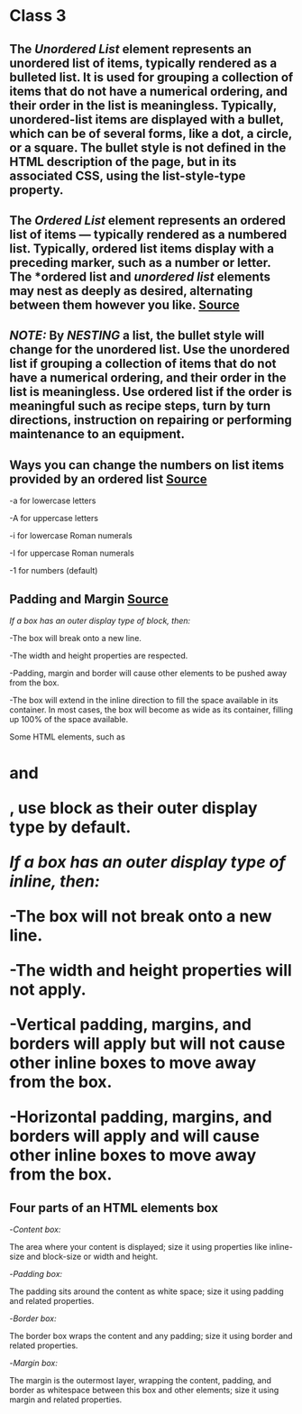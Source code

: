 # Class 3


## The *Unordered List* element represents an unordered list of items, typically rendered as a bulleted list. It is used for grouping a collection of items that do not have a numerical ordering, and their order in the list is meaningless. Typically, unordered-list items are displayed with a bullet, which can be of several forms, like a dot, a circle, or a square. The bullet style is not defined in the HTML description of the page, but in its associated CSS, using the list-style-type property.

## The *Ordered List* element represents an ordered list of items — typically rendered as a numbered list. Typically, ordered list items display with a preceding marker, such as a number or letter. The *ordered list and *unordered list* elements may nest as deeply as desired, alternating between them however you like. [Source](https://github.com/Ryanb021/reading-notes/edit/main/201/Read03.md)

## *NOTE:* By *NESTING* a list, the bullet style will change for the unordered list. Use the unordered list if grouping a collection of items that do not have a numerical ordering, and their order in the list is meaningless. Use ordered list if the order is meaningful such as recipe steps, turn by turn directions, instruction on repairing or performing maintenance to an equipment.


## Ways you can change the numbers on list items provided by an ordered list [Source](https://developer.mozilla.org/en-US/docs/Web/HTML/Element/ol)

-a for lowercase letters

-A for uppercase letters

-i for lowercase Roman numerals

-I for uppercase Roman numerals

-1 for numbers (default)


## Padding and Margin [Source](https://developer.mozilla.org/en-US/docs/Learn/CSS/Building_blocks/The_box_model)

*If a box has an outer display type of block, then:*

-The box will break onto a new line.

-The width and height properties are respected.

-Padding, margin and border will cause other elements to be pushed away from the box.

-The box will extend in the inline direction to fill the space available in its container. In most cases, the box will become as wide as its container, filling up 100% of the space available.

Some HTML elements, such as <h1> and <p>, use block as their outer display type by default.

*If a box has an outer display type of inline, then:*

-The box will not break onto a new line.
  
-The width and height properties will not apply.
  
-Vertical padding, margins, and borders will apply but will not cause other inline boxes to move away from the box.
  
-Horizontal padding, margins, and borders will apply and will cause other inline boxes to move away from the box.
  
 
 ##  Four parts of an HTML elements box
  
-*Content box:*
  
The area where your content is displayed; size it using properties like inline-size and block-size or width and height.
  
-*Padding box:*
  
The padding sits around the content as white space; size it using padding and related properties.
  
-*Border box:*
  
The border box wraps the content and any padding; size it using border and related properties.
  
-*Margin box:*
  
The margin is the outermost layer, wrapping the content, padding, and border as whitespace between this box and other elements; size it using margin and related properties.
